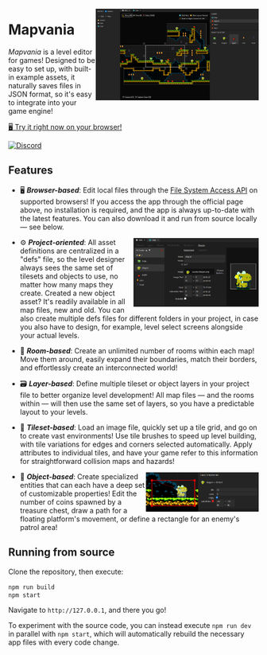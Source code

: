 <img
    src="./doc/main.png"
    alt="Mapvania main interface"
    align="right"
    width="65%">
    
# Mapvania

*Mapvania* is a level editor for games! Designed to be easy to set up, with built-in example assets, it naturally saves files in JSON format, so it's easy to integrate into your game engine!

[🖥️ Try it right now on your browser!](https://hlorenzi.github.io/mapvania/)

[![Discord][badge-discord-img]][badge-discord-url]

[badge-discord-img]: https://img.shields.io/discord/394999035540275222?label=Join%20the%20Discord%20server!&logo=discord
[badge-discord-url]: https://discord.com/invite/pXeDXGD


## Features

- 🖥️ ***Browser-based***: Edit local files through the [File System Access API] on supported browsers! If you access the app through the official page above, no installation is required, and the app is always up-to-date with the latest features. You can also download it and run from source locally — see below.

[File System Access API]: https://wicg.github.io/file-system-access/

<img
    src="./doc/objectDefs.png"
    alt="Mapvania object definitions panel"
    align="right"
    width="50%">

- ⚙️ ***Project-oriented***: All asset definitions are centralized in a "defs" file, so the level designer always sees the same set of tilesets and objects to use, no matter how many maps they create. Created a new object asset? It's readily available in all map files, new and old. You can also create multiple defs files for different folders in your project, in case you also have to design, for example, level select screens alongside your actual levels.

- 🚪 ***Room-based***: Create an unlimited number of rooms within each map! Move them around, easily expand their boundaries, match their borders, and effortlessly create an interconnected world!

- 🗃️ ***Layer-based***: Define multiple tileset or object layers in your project file to better organize level development! All map files — and the rooms within — will then use the same set of layers, so you have a predictable layout to your levels.

- 🧱 ***Tileset-based***: Load an image file, quickly set up a tile grid, and go on to create vast environments! Use tile brushes to speed up level building, with tile variations for edges and corners selected automatically. Apply attributes to individual tiles, and have your game refer to this information for straightforward collision maps and hazards!

<img
    src="./doc/objectProperties.png"
    alt="Mapvania object properties panel"
    align="right"
    width="45%">

- 🍎 ***Object-based***: Create specialized entities that can each have a deep set of customizable properties! Edit the number of coins spawned by a treasure chest, draw a path for a floating platform's movement, or define a rectangle for an enemy's patrol area!


## Running from source

Clone the repository, then execute:

```
npm run build
npm start
```

Navigate to `http://127.0.0.1`, and there you go!

To experiment with the source code, you can instead execute `npm run dev` in parallel with `npm start`, which will automatically rebuild the necessary app files with every code change.